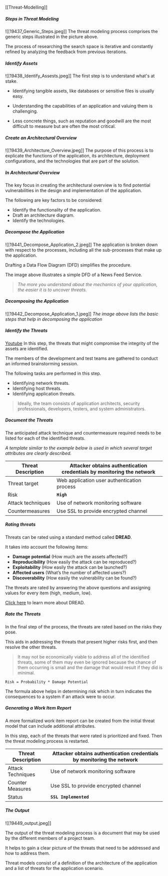 [[Threat-Modelling]]

##### Steps in Threat Modeling
![[19437_Generic_Steps.jpeg]]
The threat modeling process comprises the generic steps illustrated in the picture above.

The process of researching the search space is iterative and constantly refined by analyzing the feedback from previous iterations.

##### Identify Assets
![[19438_Identify_Assests.jpeg]]
The first step is to understand what's at stake.

-   Identifying tangible assets, like databases or sensitive files is usually easy.
    
-   Understanding the capabilities of an application and valuing them is challenging.
    
-   Less concrete things, such as reputation and goodwill are the most difficult to measure but are often the most critical.
    

##### Create an Architectural Overview
![[19439_Architecture_Overview.jpeg]]
The purpose of this process is to explicate the functions of the application, its architecture, deployment configurations, and the technologies that are part of the solution.

##### In Architectural Overview

The key focus in creating the architectural overview is to find potential vulnerabilities in the design and implementation of the application.

The following are key factors to be considered:

-   Identify the functionality of the application.
-   Draft an architecture diagram.
-   Identify the technologies.

##### Decompose the Application
![[19441_Decompose_Application_2.jpeg]]
The application is broken down with respect to the processes, including all the sub-processes that make up the application.

Drafting a Data Flow Diagram (DFD) simplifies the procedure.

The image above illustrates a simple DFD of a News Feed Service.

> _The more you understand about the mechanics of your application, the easier it is to uncover threats._

##### Decomposing the Application
![[19442_Decompose_Application_1.jpeg]]
_The image above lists the basic steps that help in decomposing the application_

##### Identify the Threats
[Youtube](https://youtu.be/l-CWYwxtHDg)
In this step, the threats that might compromise the integrity of the assets are identified.

The members of the development and test teams are gathered to conduct an informed brainstorming session.

The following tasks are performed in this step.

-   Identifying network threats.
-   Identifying host threats.
-   Identifying application threats.

> Ideally, the team consists of application architects, security professionals, developers, testers, and system administrators.

##### Document the Threats

The anticipated attack technique and countermeasure required needs to be listed for each of the identified threats.

_A template similar to the example below is used in which several target attributes are clearly described._

Threat Description | Attacker obtains authentication credentials by monitoring the network
---|---
Threat target |Web application user authentication process
Risk | **`High`**
Attack techniques | Use of network monitoring software
Countermeasures | Use SSL to provide encrypted channel

##### Rating threats

Threats can be rated using a standard method called **DREAD**.

It takes into account the following items:

-   **Damage potential** (How much are the assets affected?)
-   **Reproducibility** (How easily the attack can be reproduced?)
-   **Exploitability** (How easily the attack can be launched?)
-   **Affected users** (What’s the number of affected users?)
-   **Discoverability** (How easily the vulnerability can be found?)

The threats are rated by answering the above questions and assigning values for every item (high, medium, low).

[Click here](https://resources.infosecinstitute.com/qualitative-risk-analysis-dread-model/#gref) to learn more about DREAD.

##### Rate the Threats

In the final step of the process, the threats are rated based on the risks they pose.

This aids in addressing the threats that present higher risks first, and then resolve the other threats.

> It may not be economically viable to address all of the identified threats, some of them may even be ignored because the chance of them occurring is small and the damage that would result if they did is minimal.

```
Risk = Probability * Damage Potential
```

The formula above helps in determining risk which in turn indicates the consequences to a system if an attack were to occur.

##### Generating a Work Item Report

A more formalized work item report can be created from the initial threat model that can include additional attributes.

In this step, each of the threats that were rated is prioritized and fixed. Then the threat modeling process is restarted.

Threat Description | Attacker obtains authentication credentials by monitoring the network
---|---
Attack Techniques | Use of network monitoring software
Counter Measures | Use SSL to provide encrypted channel
Status | **`SSL Implemented`**

##### The Output
![[19449_output.jpeg]]

The output of the threat modeling process is a document that may be used by the different members of a project team.

It helps to gain a clear picture of the threats that need to be addressed and how to address them.

Threat models consist of a definition of the architecture of the application and a list of threats for the application scenario.